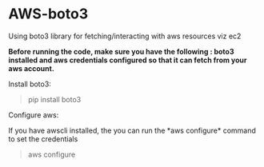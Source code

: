 # AWS-boto3
Using boto3 library for fetching/interacting with aws resources viz ec2

**Before running the code, make sure you have the following : boto3 installed and aws credentials configured so that it can fetch from your aws account.**

Install boto3:

>pip install boto3

Configure aws:

If you have awscli installed, the you can run the \*aws configure\* command to set the credentials

>aws configure
